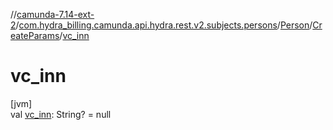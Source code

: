 //[camunda-7.14-ext-2](../../../../index.md)/[com.hydra_billing.camunda.api.hydra.rest.v2.subjects.persons](../../index.md)/[Person](../index.md)/[CreateParams](index.md)/[vc_inn](vc_inn.md)

# vc_inn

[jvm]\
val [vc_inn](vc_inn.md): String? = null
